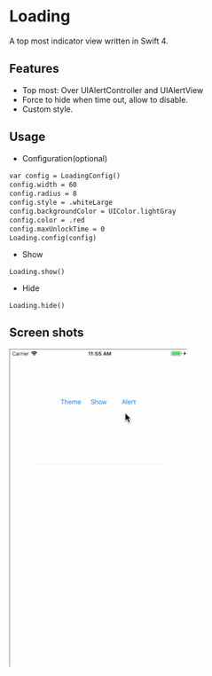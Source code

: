 # Loading
A top most indicator view written in Swift 4.

## Features
- Top most: Over UIAlertController and UIAlertView
- Force to hide when time out, allow to disable.
- Custom style.

## Usage
- Configuration(optional)
```
var config = LoadingConfig()
config.width = 60
config.radius = 8
config.style = .whiteLarge
config.backgroundColor = UIColor.lightGray
config.color = .red
config.maxUnlockTime = 0
Loading.config(config)
```

- Show
```
Loading.show()
```

- Hide
```
Loading.hide()
```

## Screen shots
<img src="https://github.com/songhailiang/Loading/blob/master/loading.gif" width="320" />
